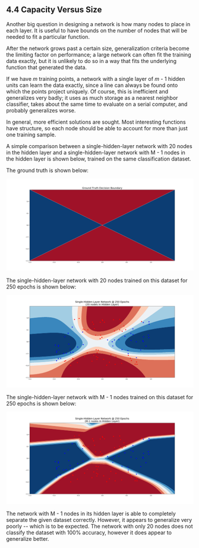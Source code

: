 ## 4.4 Capacity Versus Size

Another big question in designing a network is how many nodes to place in each layer. It is useful to have bounds on the
number of nodes that will be needed to fit a particular function.

After the network grows past a certain size, generalization criteria become the limiting factor on performance; a large
network can often fit the training data exactly, but it is unlikely to do so in a way that fits the underlying function that
generated the data.

If we have <i>m</i> training points, a network with a single layer of <i>m</i> - 1 hidden units can learn the data exactly,
since a line can always be found onto which the points project uniquely. Of course, this is inefficient and generalizes
very badly; it uses as much storage as a nearest neighbor classifier, takes about the same time to evaluate on a serial
computer, and probably generalizes worse.

In general, more efficient solutions are sought. Most interesting functions have structure, so each node should be able to
account for more than just one training sample.

A simple comparison between a single-hidden-layer network with 20 nodes in the hidden layer and a single-hidden-layer network
with M - 1 nodes in the hidden layer is shown below, trained on the same classification dataset.

The ground truth is shown below:

![Graphs](https://github.com/jlehett/Neural-Smithing/blob/master/4.%20MLP%20Representational%20Capabilities/4.4%20Capacity%20Versus%20Size/images/1.png)

The single-hidden-layer network with 20 nodes trained on this dataset for 250 epochs is shown below:

![Graphs](https://github.com/jlehett/Neural-Smithing/blob/master/4.%20MLP%20Representational%20Capabilities/4.4%20Capacity%20Versus%20Size/images/3.png)

The single-hidden-layer network with M - 1 nodes trained on this dataset for 250 epochs is shown below:

![Graphs](https://github.com/jlehett/Neural-Smithing/blob/master/4.%20MLP%20Representational%20Capabilities/4.4%20Capacity%20Versus%20Size/images/2.png)

The network with M - 1 nodes in its hidden layer is able to completely separate the given dataset correctly. However,
it appears to generalize very poorly -- which is to be expected. The network with only 20 nodes does not classify the
dataset with 100% accuracy, however it does appear to generalize better.

